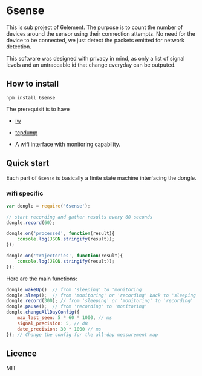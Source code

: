 # 6sense

This is sub project of 6element. The purpose is to count the number of devices around the sensor using their connection attempts. No need for the device to be connected, we just detect the packets emitted for network detection.

This software was designed with privacy in mind, as only a list of signal levels and an untraceable id that change everyday can be outputed.

## How to install

```
npm install 6sense
```

The prerequisit is to have

* [iw](http://wireless.kernel.org/en/users/Documentation/iw)

* [tcpdump](http://www.tcpdump.org/)

* A wifi interface with monitoring capability.


## Quick start

Each part of `6sense` is basically a finite state machine interfacing the dongle.

### wifi specific

```javascript
var dongle = require('6sense'); 

// start recording and gather results every 60 seconds
dongle.record(60);

dongle.on('processed', function(result){
	console.log(JSON.stringify(result));
});

dongle.on('trajectories', function(result){
	console.log(JSON.stringify(result));
});
```

Here are the main functions:

```js
dongle.wakeUp()  // from 'sleeping' to 'monitoring'
dongle.sleep();  // from 'monitoring' or 'recording' back to 'sleeping'
dongle.record(300); // from 'sleeping' or 'monitoring' to 'recording'
dongle.pause();  // from 'recording' to 'monitoring'
dongle.changeAllDayConfig({
	max_last_seen: 5 * 60 * 1000, // ms
	signal_precision: 5, // dB
	date_precision: 30 * 1000 // ms
}); // Change the config for the all-day measurement map
```

## Licence

MIT



